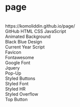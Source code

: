 # page
<br>
https://komoliddin.github.io/page/
<br>
GitHub HTML CSS JavaScript
<br>
Animated Background
<br>
Black Blue Design
<br>
Current Year Script
<br>
Favicon
<br>
Fontawesome
<br>
Google Font
<br>
Jquery
<br>
Pop-Up
<br>
Styled Buttons
<br>
Styled Font
<br>
Styled HR
<br>
Styled Overflow
<br>
Top Button
<br>
